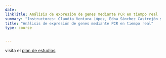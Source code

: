 ```yaml
---
date:
linkTitle: Análisis de expresión de genes mediante PCR en tiempo real 
summary: "Instructores: Claudia Ventura López, Edna Sánchez Castrejón y Pavel Galindo Torres"
title: "Análisis de expresión de genes mediante PCR en tiempo real"
type: course


---
```


 visita el [plan de estudios](https://posgrados.cicese.mx/posgrado/plan_de_estudios/maestria)


